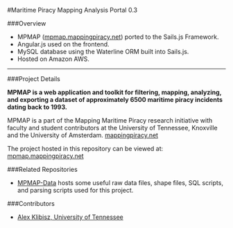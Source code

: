 #Maritime Piracy Mapping Analysis Portal 0.3

###Overview

- MPMAP ([mpmap.mappingpiracy.net](http://mappingpiracy.net)) ported to the Sails.js Framework.
- Angular.js used on the frontend.
- MySQL database using the Waterline ORM built into Sails.js.
- Hosted on Amazon AWS.
---

###Project Details

**MPMAP is a web application and toolkit for filtering, mapping, analyzing, and exporting a dataset of approximately 6500 maritime piracy incidents dating back to 1993.**

MPMAP is a part of the Mapping Maritime Piracy research initiative with faculty and student contributors at the University of Tennessee, Knoxville and the University of Amsterdam. [mappingpiracy.net](http://mappingpiracy.net)

The project hosted in this repository can be viewed at: [mpmap.mappingpiracy.net](http://mappingpiracy.net)

###Related Repositories
- [MPMAP-Data](https://github.com/mappingpiracy/mpmap-data) hosts some useful raw data files, shape files, SQL scripts, and parsing scripts used for this project.

###Contributors
- [Alex Klibisz, University of Tennessee](http://alexklibisz.github.io)